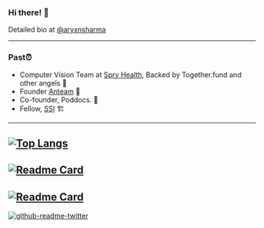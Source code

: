 ### Hi there! 👋

<!--
**aryxns/aryxns** is a ✨ _special_ ✨ repository because its `README.md` (this file) appears on your GitHub profile.

Here are some ideas to get you started:

- 🔭 I’m currently working on ...
- 🌱 I’m currently learning ...
- 👯 I’m looking to collaborate on ...
- 🤔 I’m looking for help with ...
- 💬 Ask me about ...
- 📫 How to reach me: ...
- 😄 Pronouns: ...
- ⚡ Fun fact: ...
-->
Detailed bio at [@aryxnsharma](https://twitter.com/aryxnsharma)


---------------------------------

### Past⏰
* Computer Vision Team at [Spry Health](https://spryhealth.care), Backed by Together.fund and other angels 🚀
* Founder [Anteam](https://anteam.ml) 🤖 
* Co-founder, Poddocs. 📒
* Fellow, [SSI](https://riidl.org/startupschoolindia) 🏗


----------------------------------
[![Top Langs](https://github-readme-stats.vercel.app/api/top-langs/?username=aryxns&layout=compact)](https://github.com/anuraghazra/github-readme-stats)
----
[![Readme Card](https://github-readme-stats.vercel.app/api/pin/?username=aryxns&repo=auto_nlp)](https://github.com/anuraghazra/github-readme-stats)
----
[![Readme Card](https://github-readme-stats.vercel.app/api/pin/?username=aryxns&repo=medstack-1)](https://github.com/anuraghazra/github-readme-stats)
----
[![github-readme-twitter](https://github-readme-twitter.gazf.vercel.app/api?id=aryxnsharma)](https://github.com/gazf/github-readme-twitter)

